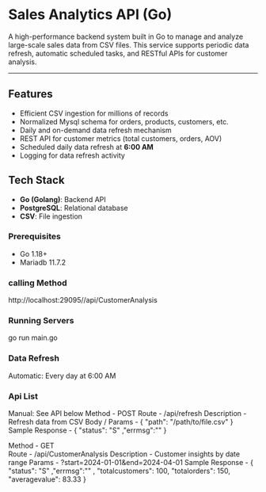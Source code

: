 # Sales Analytics API (Go)

A high-performance backend system built in Go to manage and analyze large-scale sales data from CSV files. This service supports periodic data refresh, automatic scheduled tasks, and RESTful APIs for customer analysis.

---

## Features

- Efficient CSV ingestion for millions of records
- Normalized Mysql schema for orders, products, customers, etc.
- Daily and on-demand data refresh mechanism
- REST API for customer metrics (total customers, orders, AOV)
- Scheduled daily data refresh at **6:00 AM**
- Logging for data refresh activity


## Tech Stack

- **Go (Golang)**: Backend API
- **PostgreSQL**: Relational database
- **CSV**: File ingestion


###  Prerequisites

- Go 1.18+
- Mariadb 11.7.2


### calling Method

http://localhost:29095//api/CustomerAnalysis

### Running Servers
go run main.go



### Data Refresh
Automatic: Every day at 6:00 AM

### Api List

Manual: See API below
Method	-  POST
Route  - /api/refresh
Description	 -  Refresh data from CSV 
Body / Params	-  { "path": "/path/to/file.csv" }
Sample Response -  { "status": "S" ,"errmsg":"" }
			


Method - GET	
Route - /api/CustomerAnalysis
Description - 	Customer insights by date range	
Params  - ?start=2024-01-01&end=2024-04-01
Sample Response -  { "status": "S" ,"errmsg":"" , "totalcustomers": 100, "totalorders": 150, "averagevalue": 83.33 }

